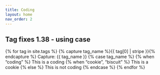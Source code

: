 ```yaml
---
title: Coding
layout: home
nav_order: 2
---
```


## Tag fixes 1.38 - using case


{% for tag in site.tags %}
  {% capture tag_name %}{{ tag[0] | stripe }}{% endcapture %}
  Capture: {{ tag_name }}
  {% case tag_name %}
    {% when “coding” %}
     This is a coding
    {% when “cookie”, “biscuit” %}
     This is a cookie
    {% else %}
     This is not coding
  {% endcase %}
{% endfor %}